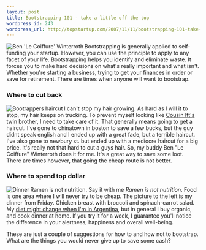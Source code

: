 ```yaml
--- 
layout: post
title: Bootstrapping 101 - take a little off the top
wordpress_id: 243
wordpress_url: http://topstartup.com/2007/11/11/bootstrapping-101-take-a-little-off-the-top/
---
```

<a href="http://img64.imageshack.us/img64/2632/bootstraplecoiffurelargqq3.jpg"><img src="http://img136.imageshack.us/img136/8167/bootstraplecoiffureds0.jpg" alt="Ben 'Le Coiffure' Winterroth" align="left"/></a>Bootstrapping is generally applied to self-funding your startup. However, you can use the principle to apply to any facet of your life. Bootstrapping helps you identify and eliminate waste. It forces you to make hard decisions on what's really important and what isn't.  Whether you're starting a business, trying to get your finances in order or save for retirement. There are times when anyone will want to bootstrap.<!--more-->

<h3>Where to cut back</h3>
<a href="http://img124.imageshack.us/img124/1067/bootstraphaircutlr0.jpg"><img src="http://img223.imageshack.us/img223/9350/bootstrappinghaircutey4.jpg" alt="Bootrappers haircut" align="left"/></a>I can't stop my hair growing. As hard as I will it to stop, my hair keeps on trucking. To prevent myself looking like <a href="http://en.wikipedia.org/wiki/Cousin_Itt">Cousin Itt's</a> twin brother, I need to take care of it. That generally means going to get a haircut. I've gone to chinatown in boston to save a few bucks, but the guy didnt speak english and I ended up with a great fade, but a terrible haircut. I've also gone to newbury st. but ended up with a mediocre haircut for a big price. It's really not that hard to cut a guys hair. So, my buddy Ben "Le Coiffure" Winterroth does it for me. It's a great way to save some loot. There are times however, that going the cheap route is not better.

<h3>Where to spend top dollar</h3>
<a href="http://img86.imageshack.us/img86/7229/bootstrapdinnerlargenr5.jpg"><img src="http://img144.imageshack.us/img144/3505/bootstrapdinnerqn8.jpg" alt="Dinner" align="left"/></a>Ramen is not nutrition. Say it with me <em>Ramen is not nutrition</em>. Food is one area where I will never try to be cheap. The picture to the left is my dinner from Friday. Chicken breast with broccoli and spinach-carrot salad. My <a href="http://www.idlewords.com/2006/04/argentina_on_two_steaks_a_day.htm">diet might change when I'm in Argentina</a>, but in general I buy organic, and cook dinner at home. If you try it for a week, I guarantee you'll notice the difference in your alertness, happiness and overall well-being.

These are just a couple of suggestions for how to and how not to bootstrap. What are the things you would never give up to save some cash?
